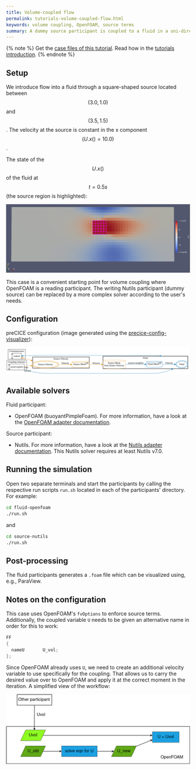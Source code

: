 ```yaml
---
title: Volume-coupled flow
permalink: tutorials-volume-coupled-flow.html
keywords: volume coupling, OpenFOAM, source terms
summary: A dummy source participant is coupled to a fluid in a uni-directional way over a region of the domain. The coupling enforces source terms on that region.
---
```


{% note %}
Get the [case files of this tutorial](https://github.com/precice/tutorials/tree/master/volume-coupled-flow). Read how in the [tutorials introduction](https://www.precice.org/tutorials.html).
{% endnote %}

## Setup

We introduce flow into a fluid through a square-shaped source located between $$ (3.0, 1.0) $$ and $$ (3.5, 1.5) $$. The velocity at the source is constant in the x component $$ (U.x() = 10.0) $$.

The state of the $$ U.x() $$ of the fluid at $$ t = 0.5s $$ (the source region is highlighted):

![Ux](images/tutorials-volume-coupled-flow-Ux.png)

This case is a convenient starting point for volume coupling where OpenFOAM is a reading participant. The writing Nutils participant (dummy source) can be replaced by a more complex solver according to the user's needs.

## Configuration

preCICE configuration (image generated using the [precice-config-visualizer](https://precice.org/tooling-config-visualization.html)):

![preCICE configuration visualization](images/tutorials-volume-coupled-flow-precice-config.svg)

## Available solvers

Fluid participant:

* OpenFOAM (buoyantPimpleFoam). For more information, have a look at the [OpenFOAM adapter documentation](https://precice.org/adapter-openfoam-overview.html).

Source participant:

* Nutils. For more information, have a look at the [Nutils adapter documentation](https://www.precice.org/adapter-nutils.html). This Nutils solver requires at least Nutils v7.0.

## Running the simulation

Open two separate terminals and start the participants by calling the respective run scripts `run.sh` located in each of the participants' directory. For example:

```bash
cd fluid-openfoam
./run.sh
```

and

```bash
cd source-nutils
./run.sh
```

## Post-processing

The fluid participants generates a `.foam` file which can be visualized using, e.g., ParaView.

## Notes on the configuration

This case uses OpenFOAM's `fvOptions` to enforce source terms. Additionally, the coupled variable `U` needs to be given an alternative name in order for this to work:

```C++
FF
{
  nameU       U_vol;
};
```

Since OpenFOAM already uses `U`, we need to create an additional velocity variable to use specifically for the coupling. That allows us to carry the desired value over to OpenFOAM and apply it at the correct moment in the iteration. A simplified view of the workflow:

![reading-config](images/tutorials-volume-coupled-flow-config.png)
